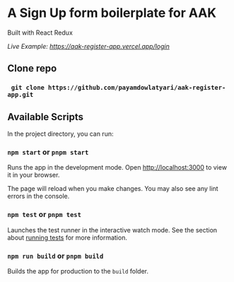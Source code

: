 # A Sign Up form boilerplate for AAK

Built with React Redux

_Live Example: https://aak-register-app.vercel.app/login_

## Clone repo

### ` git clone https://github.com/payamdowlatyari/aak-register-app.git`

## Available Scripts

In the project directory, you can run:

### `npm start` or `pnpm start`

Runs the app in the development mode. Open [http://localhost:3000](http://localhost:3000) to view it in your browser.

The page will reload when you make changes. You may also see any lint errors in the console.

### `npm test` or `pnpm test`

Launches the test runner in the interactive watch mode. See the section about [running tests](https://facebook.github.io/create-react-app/docs/running-tests) for more information.

### `npm run build` or `pnpm build`

Builds the app for production to the `build` folder.
